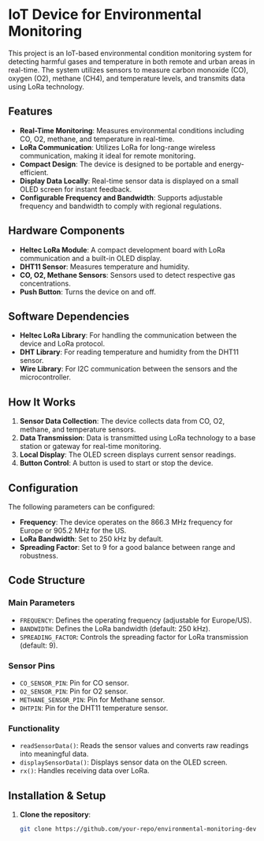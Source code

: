 # IoT Device for Environmental Monitoring

This project is an IoT-based environmental condition monitoring system for detecting harmful gases and temperature in both remote and urban areas in real-time. The system utilizes sensors to measure carbon monoxide (CO), oxygen (O2), methane (CH4), and temperature levels, and transmits data using LoRa technology.

## Features
- **Real-Time Monitoring**: Measures environmental conditions including CO, O2, methane, and temperature in real-time.
- **LoRa Communication**: Utilizes LoRa for long-range wireless communication, making it ideal for remote monitoring.
- **Compact Design**: The device is designed to be portable and energy-efficient.
- **Display Data Locally**: Real-time sensor data is displayed on a small OLED screen for instant feedback.
- **Configurable Frequency and Bandwidth**: Supports adjustable frequency and bandwidth to comply with regional regulations.

## Hardware Components
- **Heltec LoRa Module**: A compact development board with LoRa communication and a built-in OLED display.
- **DHT11 Sensor**: Measures temperature and humidity.
- **CO, O2, Methane Sensors**: Sensors used to detect respective gas concentrations.
- **Push Button**: Turns the device on and off.

## Software Dependencies
- **Heltec LoRa Library**: For handling the communication between the device and LoRa protocol.
- **DHT Library**: For reading temperature and humidity from the DHT11 sensor.
- **Wire Library**: For I2C communication between the sensors and the microcontroller.

## How It Works
1. **Sensor Data Collection**: The device collects data from CO, O2, methane, and temperature sensors.
2. **Data Transmission**: Data is transmitted using LoRa technology to a base station or gateway for real-time monitoring.
3. **Local Display**: The OLED screen displays current sensor readings.
4. **Button Control**: A button is used to start or stop the device.

## Configuration
The following parameters can be configured:
- **Frequency**: The device operates on the 866.3 MHz frequency for Europe or 905.2 MHz for the US.
- **LoRa Bandwidth**: Set to 250 kHz by default.
- **Spreading Factor**: Set to 9 for a good balance between range and robustness.

## Code Structure

### Main Parameters
- `FREQUENCY`: Defines the operating frequency (adjustable for Europe/US).
- `BANDWIDTH`: Defines the LoRa bandwidth (default: 250 kHz).
- `SPREADING_FACTOR`: Controls the spreading factor for LoRa transmission (default: 9).

### Sensor Pins
- `CO_SENSOR_PIN`: Pin for CO sensor.
- `O2_SENSOR_PIN`: Pin for O2 sensor.
- `METHANE_SENSOR_PIN`: Pin for Methane sensor.
- `DHTPIN`: Pin for the DHT11 temperature sensor.

### Functionality
- `readSensorData()`: Reads the sensor values and converts raw readings into meaningful data.
- `displaySensorData()`: Displays sensor data on the OLED screen.
- `rx()`: Handles receiving data over LoRa.

## Installation & Setup

1. **Clone the repository**: 
   ```bash
   git clone https://github.com/your-repo/environmental-monitoring-device.git
